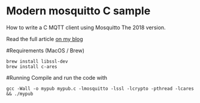 # Modern mosquitto C sample

How to write a C MQTT client using Mosquitto The 2018 version.

Read the full article [on my blog](https://thanhphu.net/2018/11/28/how-to-write-a-c-mqtt-client-using-mosquitto/)

#Requirements
(MacOS / Brew)
```
brew install libssl-dev
brew install c-ares
```

#Running
Compile and run the code with
```
gcc -Wall -o mypub mypub.c -lmosquitto -lssl -lcrypto -pthread -lcares && ./mypub
```